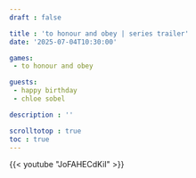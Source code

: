 ```yaml
---
draft : false

title : 'to honour and obey | series trailer'
date: '2025-07-04T10:30:00'

games:
 - to honour and obey

guests:
 - happy birthday
 - chloe sobel

description : ''

scrolltotop : true
toc : true
---
```


{{< youtube "JoFAHECdKiI" >}}
